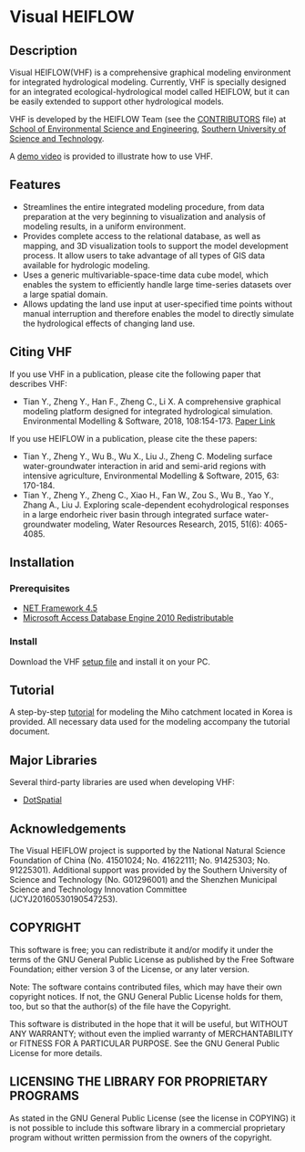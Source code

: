 #  Visual HEIFLOW
## Description
Visual HEIFLOW(VHF) is a comprehensive graphical modeling environment for integrated hydrological modeling. Currently, VHF is specially designed for an integrated ecological-hydrological model called HEIFLOW, but it can be easily extended to support other hydrological models. 
   
   VHF is developed by the HEIFLOW Team (see the [CONTRIBUTORS](https://github.com/DeepHydro/VHF/blob/master/CONTRIBUTORS) file) at [School of Environmental Science and Engineering](http://ese.sustc.edu.cn/en/), [Southern University of Science and Technology](http://www.sustech.edu.cn/en/).
   
   A [demo video](https://youtu.be/KJUU5cVCfG8) is provided to illustrate how to use VHF.

## Features
* Streamlines the entire integrated modeling procedure, from data preparation at the very beginning to visualization and analysis of modeling results, in a uniform environment.
* Provides complete access to the relational database, as well as mapping, and 3D visualization tools to support the model development process. It allow users to take advantage of all types of GIS data available for hydrologic modeling.
* Uses a generic multivariable-space-time data cube model, which enables the system to efficiently handle large
time-series datasets over a large spatial domain. 
* Allows updating the land use input at user-specified time points without manual interruption and therefore enables the model to directly simulate the hydrological effects of changing land use.

## Citing VHF
If you use VHF in a publication, please cite the following paper that describes VHF:

* Tian Y., Zheng Y., Han F., Zheng C., Li X. A comprehensive graphical modeling platform designed for integrated hydrological simulation. Environmental Modelling & Software, 2018, 108:154-173. [Paper Link](https://www.sciencedirect.com/science/article/pii/S1364815217312872)

If you use HEIFLOW in a publication, please cite the these papers:

* Tian Y., Zheng Y., Wu B., Wu X., Liu J., Zheng C. Modeling surface water-groundwater interaction in arid and semi-arid regions with intensive agriculture, Environmental Modelling & Software, 2015, 63: 170-184.
* Tian Y., Zheng Y., Zheng C., Xiao H., Fan W., Zou S., Wu B., Yao Y., Zhang A., Liu J. Exploring scale-dependent ecohydrological responses in a large endorheic river basin through integrated surface water-groundwater modeling, Water Resources Research, 2015, 51(6): 4065-4085.

## Installation

### Prerequisites
* [NET Framework 4.5](https://www.microsoft.com/net/download/thank-you/net452)
* [Microsoft Access Database Engine 2010 Redistributable](https://www.microsoft.com/en-us/download/details.aspx?id=13255)

### Install
Download the VHF [setup file](https://github.com/DeepHydro/VHF/releases) and install it on your PC.

## Tutorial
   A step-by-step [tutorial](https://github.com/DeepHydro/Visual-HEIFLOW/blob/master/tutorial/Tutorial.pdf) for modeling the Miho catchment located in Korea is provided. All necessary data used for the modeling accompany the tutorial document. 
   
     
## Major Libraries
  Several third-party libraries are used when developing VHF:
* [DotSpatial](https://github.com/DotSpatial)

## Acknowledgements
The Visual HEIFLOW project is supported by the National Natural Science Foundation of China (No. 41501024; No. 41622111; No. 91425303; No. 91225301). Additional support was provided by the Southern University of Science and Technology (No. G01296001) and the Shenzhen Municipal Science and Technology Innovation Committee (JCYJ20160530190547253).

## COPYRIGHT
This software is free; you can redistribute it and/or modify it under the terms of the GNU General Public License as published by the Free Software Foundation; either version 3 of the License, or any later version.

Note: The software contains contributed files, which may have their own copyright notices. If not, the GNU General Public License holds for them, too, but so that the author(s) of the file have the Copyright.

This software is distributed in the hope that it will be useful, but WITHOUT ANY WARRANTY; without even the implied warranty of MERCHANTABILITY or FITNESS FOR A PARTICULAR PURPOSE. See the GNU General Public License for more details.

## LICENSING THE LIBRARY FOR PROPRIETARY PROGRAMS
As stated in the GNU General Public License (see the license in COPYING) it is not possible to include this software library in a commercial proprietary program without written permission from the owners of the copyright.

